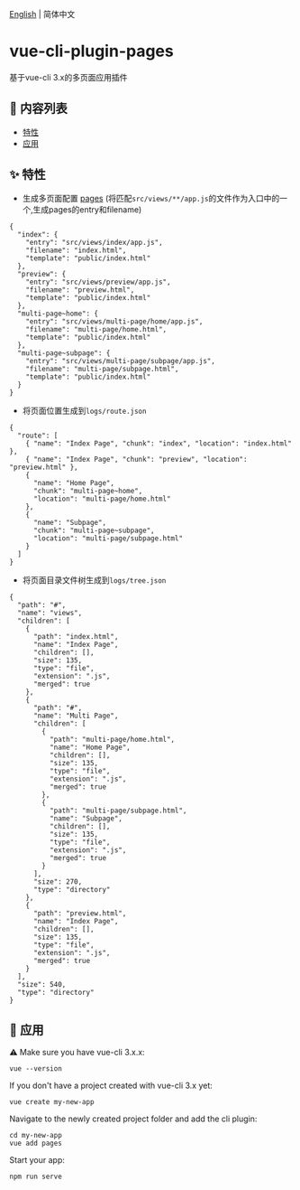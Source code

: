 [English](./README.md) | 简体中文

# vue-cli-plugin-pages

基于vue-cli 3.x的多页面应用插件

## 🔗 内容列表

* [特性](#-特性)
* [应用](#-应用)

## ✨ 特性

* 生成多页面配置 [pages](https://cli.vuejs.org/config/#pages) (将匹配`src/views/**/app.js`的文件作为入口中的一个,生成pages的entry和filename)
```
{
  "index": {
    "entry": "src/views/index/app.js",
    "filename": "index.html",
    "template": "public/index.html"
  },
  "preview": {
    "entry": "src/views/preview/app.js",
    "filename": "preview.html",
    "template": "public/index.html"
  },
  "multi-page~home": {
    "entry": "src/views/multi-page/home/app.js",
    "filename": "multi-page/home.html",
    "template": "public/index.html"
  },
  "multi-page~subpage": {
    "entry": "src/views/multi-page/subpage/app.js",
    "filename": "multi-page/subpage.html",
    "template": "public/index.html"
  }
}
```

* 将页面位置生成到`logs/route.json`
```
{
  "route": [
    { "name": "Index Page", "chunk": "index", "location": "index.html" },
    { "name": "Index Page", "chunk": "preview", "location": "preview.html" },
    {
      "name": "Home Page",
      "chunk": "multi-page~home",
      "location": "multi-page/home.html"
    },
    {
      "name": "Subpage",
      "chunk": "multi-page~subpage",
      "location": "multi-page/subpage.html"
    }
  ]
}
```

* 将页面目录文件树生成到`logs/tree.json`

```
{
  "path": "#",
  "name": "views",
  "children": [
    {
      "path": "index.html",
      "name": "Index Page",
      "children": [],
      "size": 135,
      "type": "file",
      "extension": ".js",
      "merged": true
    },
    {
      "path": "#",
      "name": "Multi Page",
      "children": [
        {
          "path": "multi-page/home.html",
          "name": "Home Page",
          "children": [],
          "size": 135,
          "type": "file",
          "extension": ".js",
          "merged": true
        },
        {
          "path": "multi-page/subpage.html",
          "name": "Subpage",
          "children": [],
          "size": 135,
          "type": "file",
          "extension": ".js",
          "merged": true
        }
      ],
      "size": 270,
      "type": "directory"
    },
    {
      "path": "preview.html",
      "name": "Index Page",
      "children": [],
      "size": 135,
      "type": "file",
      "extension": ".js",
      "merged": true
    }
  ],
  "size": 540,
  "type": "directory"
}

```

## 🔨 应用

:warning: Make sure you have vue-cli 3.x.x:

```
vue --version
```

If you don't have a project created with vue-cli 3.x yet:

```
vue create my-new-app
```

Navigate to the newly created project folder and add the cli plugin:

```
cd my-new-app
vue add pages
```

Start your app:

```
npm run serve
```
